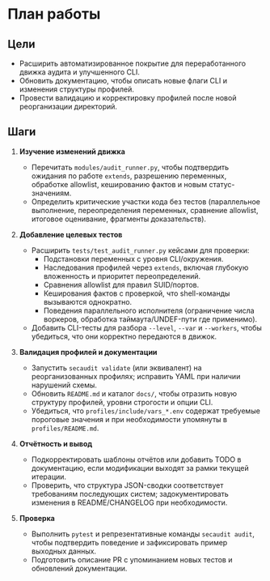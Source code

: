 # План работы

## Цели
- Расширить автоматизированное покрытие для переработанного движка аудита и улучшенного CLI.
- Обновить документацию, чтобы описать новые флаги CLI и изменения структуры профилей.
- Провести валидацию и корректировку профилей после новой реорганизации директорий.

## Шаги
1. **Изучение изменений движка**
   - Перечитать `modules/audit_runner.py`, чтобы подтвердить ожидания по работе `extends`, разрешению переменных, обработке allowlist, кешированию фактов и новым статус-значениям.
   - Определить критические участки кода без тестов (параллельное выполнение, переопределения переменных, сравнение allowlist, итоговое оценивание, фрагменты доказательств).

2. **Добавление целевых тестов**
   - Расширить `tests/test_audit_runner.py` кейсами для проверки:
     - Подстановки переменных с уровня CLI/окружения.
     - Наследования профилей через `extends`, включая глубокую вложенность и приоритет переопределений.
     - Сравнения allowlist для правил SUID/портов.
     - Кеширования фактов с проверкой, что shell-команды вызываются однократно.
     - Поведения параллельного исполнителя (ограничение числа воркеров, обработка таймаута/UNDEF-пути где применимо).
   - Добавить CLI-тесты для разбора `--level`, `--var` и `--workers`, чтобы убедиться, что они корректно передаются в движок.

3. **Валидация профилей и документации**
   - Запустить `secaudit validate` (или эквивалент) на реорганизованных профилях; исправить YAML при наличии нарушений схемы.
   - Обновить `README.md` и каталог `docs/`, чтобы отразить новую структуру профилей, уровни строгости и опции CLI.
   - Убедиться, что `profiles/include/vars_*.env` содержат требуемые пороговые значения и при необходимости упомянуты в `profiles/README.md`.

4. **Отчётность и вывод**
   - Подкорректировать шаблоны отчётов или добавить TODO в документацию, если модификации выходят за рамки текущей итерации.
   - Проверить, что структура JSON-сводки соответствует требованиям последующих систем; задокументировать изменения в README/CHANGELOG при необходимости.

5. **Проверка**
   - Выполнить `pytest` и репрезентативные команды `secaudit audit`, чтобы подтвердить поведение и зафиксировать пример выходных данных.
   - Подготовить описание PR с упоминанием новых тестов и обновлений документации.
